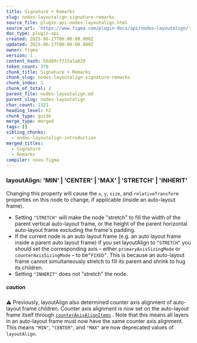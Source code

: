 ```yaml
---
title: Signature + Remarks
slug: nodes-layoutalign-signature-remarks
source_file: plugin-api-nodes-layoutalign.html
source_url: 'https://www.figma.com/plugin-docs/api/nodes-layoutalign/'
doc_type: plugin-api
created: 2025-06-27T00:00:00.000Z
updated: 2025-06-27T00:00:00.000Z
owner: figma
version: 1
content_hash: 56d89cf715a1a829
token_count: 378
chunk_title: Signature + Remarks
chunk_slug: nodes-layoutalign-signature-remarks
chunk_index: 1
chunk_of_total: 2
parent_file: nodes-layoutalign.md
parent_slug: nodes-layoutalign
char_count: 1321
heading_level: h2
chunk_type: guide
merge_type: merged
tags: []
sibling_chunks:
  - nodes-layoutalign-introduction
merged_titles:
  - Signature
  - Remarks
compiler: noos-figma
---
```


### layoutAlign: 'MIN' | 'CENTER' | 'MAX' | 'STRETCH' | 'INHERIT'

Changing this property will cause the `x`, `y`, `size`, and `relativeTransform` properties on this node to change, if applicable (inside an auto-layout frame).

- Setting `"STRETCH"` will make the node "stretch" to fill the width of the parent vertical auto-layout frame, or the height of the parent horizontal auto-layout frame excluding the frame's padding.
- If the current node is an auto layout frame (e.g. an auto layout frame inside a parent auto layout frame) if you set layoutAlign to `“STRETCH”` you should set the corresponding axis – either `primaryAxisSizingMode` or `counterAxisSizingMode` – to be`“FIXED”`. This is because an auto-layout frame cannot simultaneously stretch to fill its parent and shrink to hug its children.
- Setting `"INHERIT"` does not "stretch" the node.

##### caution

⚠️ Previously, layoutAlign also determined counter axis alignment of auto-layout frame children. Counter axis alignment is now set on the auto-layout frame itself through [`counterAxisAlignItems`](/plugin-docs/api/properties/nodes-counteraxisalignitems/)
. Note that this means all layers in an auto-layout frame must now have the same counter axis alignment. This means `"MIN"`, `"CENTER"`, and `"MAX"` are now deprecated values of `layoutAlign`.
